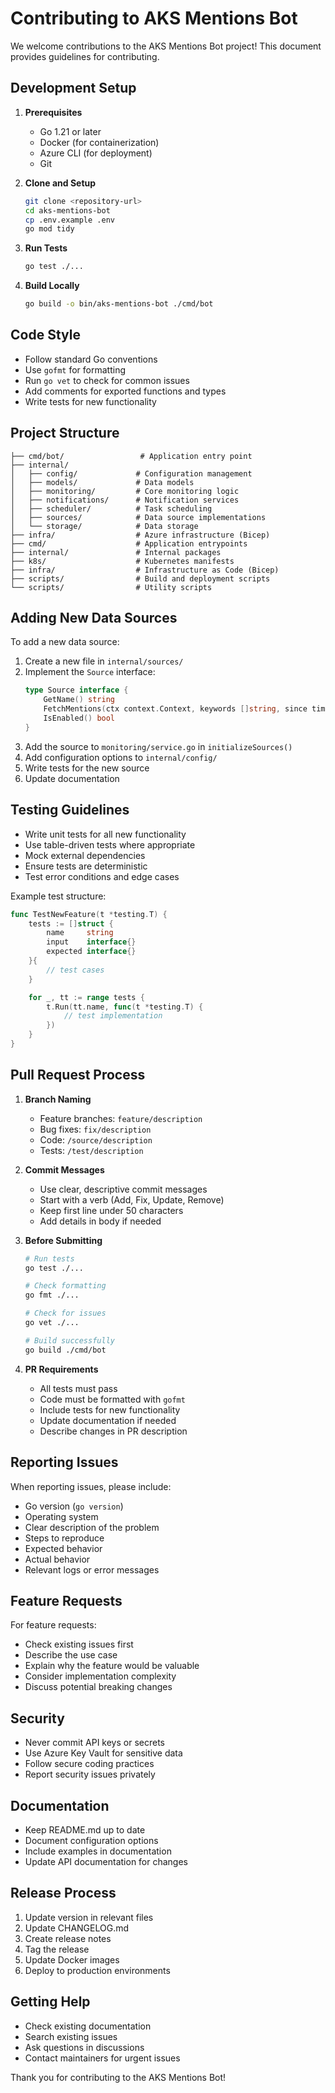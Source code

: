 # Contributing to AKS Mentions Bot

We welcome contributions to the AKS Mentions Bot project! This document provides guidelines for contributing.

## Development Setup

1. **Prerequisites**
   - Go 1.21 or later
   - Docker (for containerization)
   - Azure CLI (for deployment)
   - Git

2. **Clone and Setup**
   ```bash
   git clone <repository-url>
   cd aks-mentions-bot
   cp .env.example .env
   go mod tidy
   ```

3. **Run Tests**
   ```bash
   go test ./...
   ```

4. **Build Locally**
   ```bash
   go build -o bin/aks-mentions-bot ./cmd/bot
   ```

## Code Style

- Follow standard Go conventions
- Use `gofmt` for formatting
- Run `go vet` to check for common issues
- Add comments for exported functions and types
- Write tests for new functionality

## Project Structure

```
├── cmd/bot/                 # Application entry point
├── internal/
│   ├── config/             # Configuration management
│   ├── models/             # Data models
│   ├── monitoring/         # Core monitoring logic
│   ├── notifications/      # Notification services
│   ├── scheduler/          # Task scheduling
│   ├── sources/            # Data source implementations
│   └── storage/            # Data storage
├── infra/                  # Azure infrastructure (Bicep)
├── cmd/                    # Application entrypoints
├── internal/               # Internal packages
├── k8s/                    # Kubernetes manifests  
├── infra/                  # Infrastructure as Code (Bicep)
├── scripts/                # Build and deployment scripts
└── scripts/                # Utility scripts
```

## Adding New Data Sources

To add a new data source:

1. Create a new file in `internal/sources/`
2. Implement the `Source` interface:
   ```go
   type Source interface {
       GetName() string
       FetchMentions(ctx context.Context, keywords []string, since time.Duration) ([]models.Mention, error)
       IsEnabled() bool
   }
   ```
3. Add the source to `monitoring/service.go` in `initializeSources()`
4. Add configuration options to `internal/config/`
5. Write tests for the new source
6. Update documentation

## Testing Guidelines

- Write unit tests for all new functionality
- Use table-driven tests where appropriate
- Mock external dependencies
- Ensure tests are deterministic
- Test error conditions and edge cases

Example test structure:
```go
func TestNewFeature(t *testing.T) {
    tests := []struct {
        name     string
        input    interface{}
        expected interface{}
    }{
        // test cases
    }

    for _, tt := range tests {
        t.Run(tt.name, func(t *testing.T) {
            // test implementation
        })
    }
}
```

## Pull Request Process

1. **Branch Naming**
   - Feature branches: `feature/description`
   - Bug fixes: `fix/description`
   - Code: `/source/description`
   - Tests: `/test/description`

2. **Commit Messages**
   - Use clear, descriptive commit messages
   - Start with a verb (Add, Fix, Update, Remove)
   - Keep first line under 50 characters
   - Add details in body if needed

3. **Before Submitting**
   ```bash
   # Run tests
   go test ./...
   
   # Check formatting
   go fmt ./...
   
   # Check for issues
   go vet ./...
   
   # Build successfully
   go build ./cmd/bot
   ```

4. **PR Requirements**
   - All tests must pass
   - Code must be formatted with `gofmt`
   - Include tests for new functionality
   - Update documentation if needed
   - Describe changes in PR description

## Reporting Issues

When reporting issues, please include:

- Go version (`go version`)
- Operating system
- Clear description of the problem
- Steps to reproduce
- Expected behavior
- Actual behavior
- Relevant logs or error messages

## Feature Requests

For feature requests:

- Check existing issues first
- Describe the use case
- Explain why the feature would be valuable
- Consider implementation complexity
- Discuss potential breaking changes

## Security

- Never commit API keys or secrets
- Use Azure Key Vault for sensitive data
- Follow secure coding practices
- Report security issues privately

## Documentation

- Keep README.md up to date
- Document configuration options
- Include examples in documentation
- Update API documentation for changes

## Release Process

1. Update version in relevant files
2. Update CHANGELOG.md
3. Create release notes
4. Tag the release
5. Update Docker images
6. Deploy to production environments

## Getting Help

- Check existing documentation
- Search existing issues
- Ask questions in discussions
- Contact maintainers for urgent issues

Thank you for contributing to the AKS Mentions Bot!
